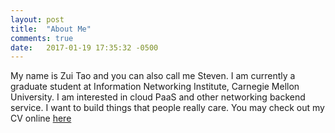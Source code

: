 ```yaml
---
layout: post
title:  "About Me"
comments: true
date:   2017-01-19 17:35:32 -0500
---
```

My name is Zui Tao and you can also call me Steven. I am currently a graduate student at Information Networking Institute, Carnegie Mellon University. I am interested in cloud PaaS and other networking backend service. I want to build things that people really care. You may check out my CV online [here](https://inteltao.github.io/online-cv/)